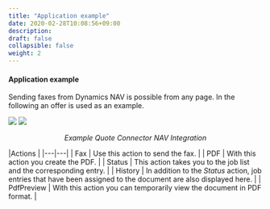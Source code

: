 ```yaml
---
title: "Application example"
date: 2020-02-28T10:08:56+09:00
description: 
draft: false
collapsible: false
weight: 2
---
```


#### Application example

Sending faxes from Dynamics NAV is possible from any page. In the following an offer is used as an example.

![](/images/connectornav/fax/example.png)
![](/images/connectornav/fax/example2.png)<center>_Example Quote Connector NAV Integration_</center>

|Actions |
|---|---|
| Fax        | Use this action to send the fax.                                                                                 |
| PDF        | With this action you create the PDF.                                                                             |
| Status     | This action takes you to the job list and the corresponding entry.                                               |
| History    | In addition to the *Status* action, job entries that have been assigned to the document are also displayed here. |
| PdfPreview | With this action you can temporarily view the document in PDF format.                                            |